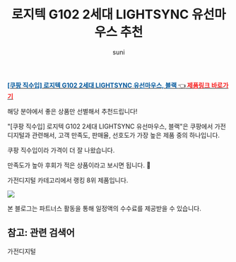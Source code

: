 ﻿---
layout: post
title:  "로지텍 G102 2세대 LIGHTSYNC 유선마우스 추천" 
author: suni
categories: [ 가전디지털 ]
tags: []
image: https://static.coupangcdn.com/image/retail/images/622669594651332-93c538de-5c65-42ed-bebf-7685679a0445.PNG 
description: "쿠팡에서 관련 상품으로 가장 고객 선호도가 높은 제품 중 하나입니다."
---
<a href="https://link.coupang.com/re/AFFSDP?lptag=AF5011742&pageKey=5689893207&itemId=9418909436&vendorItemId=71308308451&traceid=V0-113-3b1954bce0421851"><b><font color='#01579B'>[쿠팡 직수입] 로지텍 G102 2세대 LIGHTSYNC 유선마우스, 블랙 </font></b>👈<b><font color='#f71919'> 제품링크 바로가기</font></b></a>

해당 분야에서 좋은 상품만 선별해서 추천드립니다!

"[쿠팡 직수입] 로지텍 G102 2세대 LIGHTSYNC 유선마우스, 블랙"은 쿠팡에서 가전디지털과 관련해서, 고객 만족도, 판매율, 선호도가 가장 높은 제품 중의 하나입니다.

쿠팡 직수입이라 가격이 더 잘 나왔습니다. 

만족도가 높아 후회가 적은 상품이라고 보시면 됩니다. 🙂

가전디지털 카테고리에서 랭킹  8위 제품입니다. 

<a href="https://link.coupang.com/re/AFFSDP?lptag=AF5011742&pageKey=5689893207&itemId=9418909436&vendorItemId=71308308451&traceid=V0-113-3b1954bce0421851"> <img src="https://static.coupangcdn.com/image/retail/images/622669594651332-93c538de-5c65-42ed-bebf-7685679a0445.PNG"></a>

본 블로그는 파트너스 활동을 통해 일정액의 수수료를 제공받을 수 있습니다.

## 참고: 관련 검색어    
가전디지털